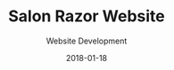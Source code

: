 ---
title: Salon Razor Website
subtitle: Website Development
layout: default
modal-id: 1
date: 2018-01-18
img: salonrazor.png
thumbnail: SalonRazorThumbnail.png
alt: image-alt
project-date: October 2017
client: Salon Razor
site: http://salonrazor.com/
category: Web Development
stack: HTML, CSS, Bootstrap, JavaScript, and jQuery.
description: Lorem ipsum dolor sit amet, usu cu alterum nominavi lobortis. At duo novum diceret. Tantas apeirian vix et, usu sanctus postulant inciderint ut, populo diceret necessitatibus in vim. Cu eum dicam feugiat noluisse.

---